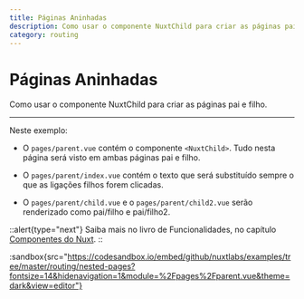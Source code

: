 ```yaml
---
title: Páginas Aninhadas
description: Como usar o componente NuxtChild para criar as páginas pai e filho.
category: routing
---
```


# Páginas Aninhadas

Como usar o componente NuxtChild para criar as páginas pai e filho.

---

Neste exemplo:

- O `pages/parent.vue` contém o componente `<NuxtChild>`. Tudo nesta página será visto em ambas páginas pai e filho.

- O `pages/parent/index.vue` contém o texto que será substituído sempre o que as ligações filhos forem clicadas.

- O `pages/parent/child.vue` e o `pages/parent/child2.vue` serão renderizado como pai/filho e pai/filho2.

::alert{type="next"}
Saiba mais no livro de Funcionalidades, no capítulo [Componentes do Nuxt](/docs/features/nuxt-components#o-componente-nuxtchild).
::

:sandbox{src="https://codesandbox.io/embed/github/nuxtlabs/examples/tree/master/routing/nested-pages?fontsize=14&hidenavigation=1&module=%2Fpages%2Fparent.vue&theme=dark&view=editor"}
